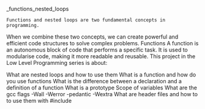 
_functions_nested_loops

	Functions and nested loops are two fundamental concepts in programming. 
When we combine these two concepts, we can create powerful and efficient code structures to solve complex problems. 
Functions A function is an autonomous block of code that performs a specific task.
 It is used to modularise code, making it more readable and reusable.
This project in the Low Level Programming series is about:

What are nested loops and how to use them
What is a function and how do you use functions
What is the difference between a declaration and a definition of a function
What is a prototype
Scope of variables
What are the gcc flags -Wall -Werror -pedantic -Wextra
What are header files and how to to use them with #include
